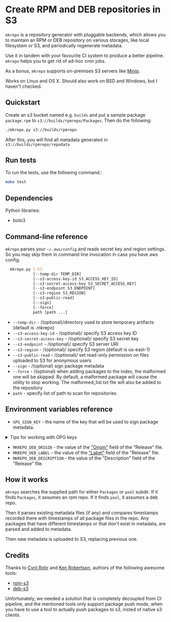 # Create RPM and DEB repositories in S3

`mkrepo` is a repository generator with pluggable backends,
which allows you to maintain an RPM or DEB repository on various
storages, like local filesystem or S3, and periodically regenerate metadata.

Use it in tandem with your favourite CI system to produce a better pipeline.
`mkrepo` helps you to get rid of ad-hoc cron jobs.

As a bonus, `mkrepo` supports on-premises S3 servers like [Minio](http://minio.io).

Works on Linux and OS X. Should also work on BSD and Windows, but I haven't checked.

## Quickstart

Create an s3 bucket named e.g. `builds` and put a sample package `package.rpm` to `s3://builds/rpmrepo/Packages`. Then do the following:

``` bash
./mkrepo.py s3://builds/rpmrepo
```

After this, you will find all metadata generated in `s3://builds/rpmrepo/repodata`

## Run tests

To run the tests, use the following command::

``` bash
make test
```

## Dependencies

Python libraries:

* boto3

## Command-line reference

`mkrepo` parses your `~/.aws/config` and reads secret key and region settings.
So you may skip them in command line invocation in case you have aws config.

``` bash
  mkrepo.py [-h] 
            [--temp-dir TEMP_DIR]
            [--s3-access-key-id S3_ACCESS_KEY_ID]
            [--s3-secret-access-key S3_SECRET_ACCESS_KEY]
            [--s3-endpoint S3_ENDPOINT]
            [--s3-region S3_REGION]
            [--s3-public-read]
            [--sign]
            [--force]
            path [path ...]
```

* `--temp-dir` - /(optional)/directory used to store temporary artifacts (default is .mkrepo)
* `--s3-access-key-id` - /(optional)/ specify S3 access key ID
* `--s3-secret-access-key` - /(optional)/ specify S3 secret key
* `--s3-endpoint` - /(optional)/ specify S3 server URI
* `--s3-region` - /(optional)/ specify S3 region (default is us-east-1)
* `--s3-public-read` - /(optional)/ set read-only permission on files uploaded
  to S3 for anonymous users
* `--sign` - /(optional) sign package metadata
* `--force` - /(optional) when adding packages to the index, the malformed one
  will be skipped. By default, a malformed package will cause the utility to
  stop working. The malformed_list.txt file will also be added to the repository
* `path` - specify list of path to scan for repositories

## Environment variables reference

* `GPG_SIGN_KEY` - the name of the key that will be used to sign package metadata.

<details><summary>Tips for working with GPG keys</summary>

   * Create a new key:
   ``` bash
   gpg --full-generate-key
   ```
   * To view all your keys, you can use:
   ``` bash
   gpg --list-secret-keys --keyid-format LONG
   ```
   * Scripts can use something like this to get the Key ID:
   ``` bash
   export GPG_SIGN_KEY="$(gpg --list-secret-keys --with-colons | grep ^sec: | cut -d: -f5)"
   ```
   * Export the key in ASCII armored format:
   ``` bash
   gpg --armor --export-secret-keys MYKEYID > mykeys.asc
   ```
   * Import the key:
   ``` bash
   cat mykeys.asc | gpg --batch --import
   ```

</details>

* `MKREPO_DEB_ORIGIN` - the value of the ["Origin"](https://wiki.debian.org/DebianRepository/Format#Origin)
  field of the "Release" file.
* `MKREPO_DEB_LABEL` - the value of the ["Label"](https://wiki.debian.org/DebianRepository/Format#Label)
  field of the "Release" file.
* `MKREPO_DEB_DESCRIPTION` - the value of the "Description" field of the "Release" file.

## How it works

`mkrepo` searches the supplied path for either `Packages` or `pool` subdir. If
it finds `Packages`, it assumes an rpm repo. If it finds `pool`, it assumes a
deb repo.

Then it parses existing metadata files (if any) and compares timestamps recorded
there with timestamps of all package files in the repo. Any packages that have
different timestamps or that don't exist in metadata, are parsed and added to
metadata.

Then new metadata is uploaded to S3, replacing previous one.

## Credits

Thanks to [Cyril Rohr](https://github.com/crohr) and [Ken Robertson](https://github.com/krobertson), authors of the following awesome tools:

* [rpm-s3](https://github.com/crohr/rpm-s3)
* [deb-s3](https://github.com/krobertson/deb-s3)

Unfortunately, we needed a solution that is completely decoupled from CI pipeline,
and the mentioned tools only support package push mode, when you have to use a
tool to actually push packages to s3, insted of native s3 clients.
